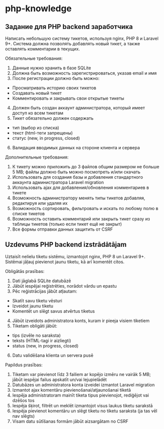 # php-knowledge

## Задание для PHP backend заработчика

Написать небольшую систему тикетов, используя nginx, PHP 8 и Laravel 9+. Система должна позволять добавлять новый тикет, а также оставлять комментарии в текущих.

Обязательные требования:
1. Данные нужно хранить в базе SQLite
2. Должна быть возможность зарегистрироваться, указав email и имя
3. После регистрации должно быть можно:
  - Просматривать историю своих тикетов
  - Создавать новый тикет
  - Комментировать и закрывать свои открытые тикеты
4. Должен быть создан аккаунт администратора, который имеет доступ ко всем тикетам
5. Тикет обязательно должен содержать
  - тип (выбор из списка)
  - текст (html-теги запрещены)
  - статус (new, in progress, closed)
6. Валидация вводимых данных на стороне клиента и сервера

Дополнительные требования:
1. К тикету можно приложить до 3 файлов общим размером не больше 5 MB; файлы должно быть можно посмотреть и/или скачать
2. Использовать для создания базы и добавления стандартного аккаунта администратора Laravel migration
3. Использовать ajax для добавления/обновления комментариев в тикете
4. Возможность администратору менять типы тикетов добавляя, редактируя или удаляя их
5. Возможность сортировать, фильтровать и искать по любому полю в списке тикетов
6. Возможность оставить комментарий или закрыть тикет сразу из таблицы тикетов (только если тикет ещё не закрыт)
7. Все формы отправки данных защитить от CSRF

## Uzdevums PHP backend izstrādātājam

Uztaisīt nelielu tiketu sistēmu, izmantojot nginx, PHP 8 un Laravel 9+. Sistēmai jāļauj pievienot jaunu tiketu, kā arī komentēt citos.

Obligātās prasības:
1. Dati jāglabā SQLite datubāzē
2. Jābūt iespējai reģistrēties, norādot vārdu un epastu
3. Pēc reģistrācijas jābūt atļautam:
  - Skatīt savu tiketu vēsturi
  - Izveidot jaunu tiketu
  - Komentēt un slēgt savus atvērtus tiketus
4. Jābūt izveidots administratora konts, kuram ir pieeja visiem tiketiem
5. Tiketam obligāti jābūt:
  - tips (izvēle no saraksta)
  - teksts (HTML-tagi ir aizliegti)
  - status (new, in progress, closed)
6. Datu validēšana klienta un servera pusē

Papildus prasības:
1. Tiketam var pievienot līdz 3 failiem ar kopējo izmēru ne vairāk 5 MB; jābūt iespējai failus apskatīt un/vai lejupielādēt
2. Datubāzes un administratora konta izveidei izmantot Laravel migration
3. Izmantot ajax komentāru pievienošanai/atjaunošanai tiketā
4. Iespēja administratoram mainīt tiketa tipus pievienojot, rediģējot vai dzēšos tos
5. Iespēja šķirot, filtrēt un meklēt izmantojot visus laukus tiketu sarakstā
6. Iespēja pievienot komentāru un slēgt tiketu no tiketu saraksta (ja tas vēl nav slēgts)
7. Visam datu sūtīšanas formām jābūt aizsargātam no CSRF
